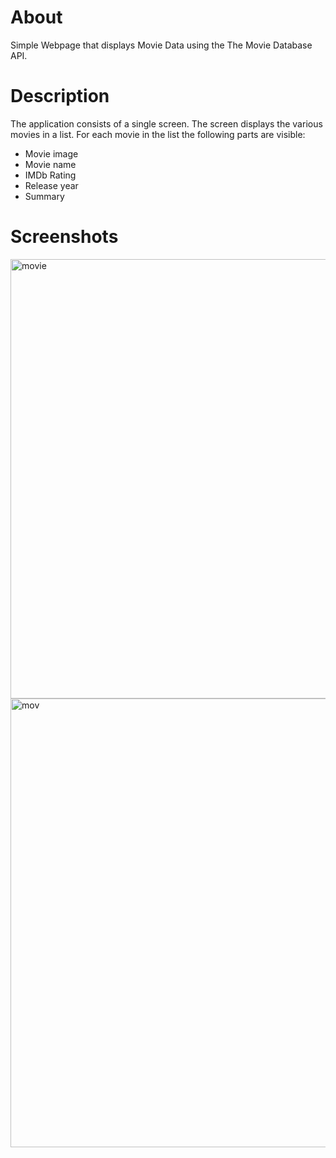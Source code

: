 # About
Simple Webpage that displays Movie Data using the The Movie Database API.

# Description
The application consists of a single screen. The screen displays the various movies in a list. For each movie in the list the following parts are visible:

* Movie image
* Movie name
* IMDb Rating
* Release year
* Summary

# Screenshots
<img width="703" alt="movie" src="https://user-images.githubusercontent.com/104501858/187409657-da0eb215-be55-4f5d-ac03-7f2b00f828d5.png">

<img width="718" alt="mov" src="https://user-images.githubusercontent.com/104501858/187409668-f2cb365b-85d6-4211-8d6f-24aae5df3536.png">


